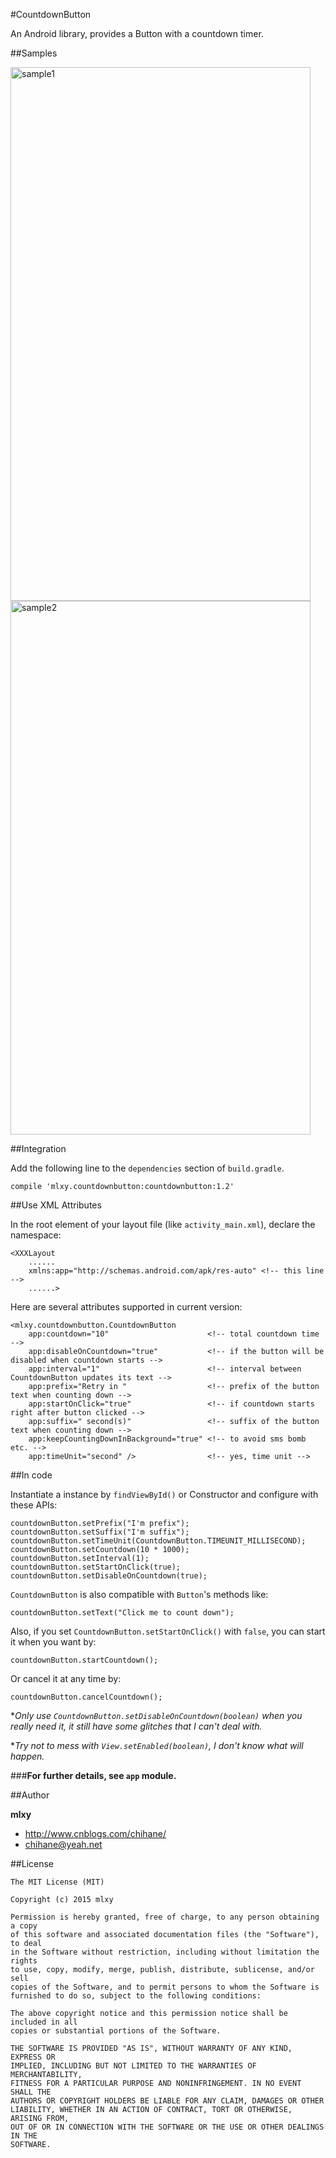 #CountdownButton

An Android library, provides a Button with a countdown timer.

##Samples

<img src="http://raw.github.com/mlxy/CountdownButton/master/sample/sample1.jpg" width = "480" height = "854" alt="sample1" align=center />

<img src="http://raw.github.com/mlxy/CountdownButton/master/sample/sample2.jpg" width = "480" height = "854" alt="sample2" align=center />

##Integration

Add the following line to the `dependencies` section of `build.gradle`.

    compile 'mlxy.countdownbutton:countdownbutton:1.2'
    
##Use XML Attributes

In the root element of your layout file (like `activity_main.xml`), declare the namespace:

    <XXXLayout
        ......
        xmlns:app="http://schemas.android.com/apk/res-auto" <!-- this line -->
        ......>
        
Here are several attributes supported in current version:

    <mlxy.countdownbutton.CountdownButton
        app:countdown="10"              		<!-- total countdown time -->
        app:disableOnCountdown="true"   		<!-- if the button will be disabled when countdown starts -->
        app:interval="1"                		<!-- interval between CountdownButton updates its text -->
        app:prefix="Retry in "          		<!-- prefix of the button text when counting down -->
        app:startOnClick="true"         		<!-- if countdown starts right after button clicked -->
        app:suffix=" second(s)"         		<!-- suffix of the button text when counting down -->
		app:keepCountingDownInBackground="true" <!-- to avoid sms bomb etc. -->
        app:timeUnit="second" />        		<!-- yes, time unit -->
        
##In code

Instantiate a instance by `findViewById()` or Constructor and configure with these APIs:

    countdownButton.setPrefix("I'm prefix");
    countdownButton.setSuffix("I'm suffix");
    countdownButton.setTimeUnit(CountdownButton.TIMEUNIT_MILLISECOND);
    countdownButton.setCountdown(10 * 1000);
    countdownButton.setInterval(1);
    countdownButton.setStartOnClick(true);
    countdownButton.setDisableOnCountdown(true);

`CountdownButton` is also compatible with `Button`'s methods like:

    countdownButton.setText("Click me to count down");

Also, if you set `CountdownButton.setStartOnClick()` with `false`, you can start it when you want by:

    countdownButton.startCountdown();
    
Or cancel it at any time by:

    countdownButton.cancelCountdown();
    
**Only use `CountdownButton.setDisableOnCountdown(boolean)` when you really need it, it still have some glitches that I can't deal with.*

**Try not to mess with `View.setEnabled(boolean)`, I don't know what will happen.*

###**For further details, see `app` module.**

##Author

**mlxy**

- <http://www.cnblogs.com/chihane/>
- <chihane@yeah.net>

##License

    The MIT License (MIT)
    
    Copyright (c) 2015 mlxy
    
    Permission is hereby granted, free of charge, to any person obtaining a copy
    of this software and associated documentation files (the "Software"), to deal
    in the Software without restriction, including without limitation the rights
    to use, copy, modify, merge, publish, distribute, sublicense, and/or sell
    copies of the Software, and to permit persons to whom the Software is
    furnished to do so, subject to the following conditions:
    
    The above copyright notice and this permission notice shall be included in all
    copies or substantial portions of the Software.
    
    THE SOFTWARE IS PROVIDED "AS IS", WITHOUT WARRANTY OF ANY KIND, EXPRESS OR
    IMPLIED, INCLUDING BUT NOT LIMITED TO THE WARRANTIES OF MERCHANTABILITY,
    FITNESS FOR A PARTICULAR PURPOSE AND NONINFRINGEMENT. IN NO EVENT SHALL THE
    AUTHORS OR COPYRIGHT HOLDERS BE LIABLE FOR ANY CLAIM, DAMAGES OR OTHER
    LIABILITY, WHETHER IN AN ACTION OF CONTRACT, TORT OR OTHERWISE, ARISING FROM,
    OUT OF OR IN CONNECTION WITH THE SOFTWARE OR THE USE OR OTHER DEALINGS IN THE
    SOFTWARE.